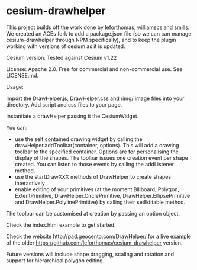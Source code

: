 cesium-drawhelper
================

This project builds off the work done by [leforthomas](https://github.com/leforthomas/cesium-drawhelper), [williamscs](https://github.com/williamscs/cesium-drawhelper) and [smills](https://github.com/smills2929/cesium-drawhelper). We created an ACEs fork to add a package.json file (so we can can manage cesium-drawhelper through NPM specifically), and to keep the plugin working with versions of cesium as it is updated.

Cesium version: Tested against Cesium v1.22

License: Apache 2.0. Free for commercial and non-commercial use. See LICENSE.md.

Usage:

Import the DrawHelper.js, DrawHelper.css and /img/ image files into your directory. Add script and css files to your page.

Instantiate a drawHelper passing it the CesiumWidget.

You can:
- use the self contained drawing widget by calling the drawHelper.addToolbar(container, options). This will add a drawing toolbar to the specified container. Options are for personalising the display of the shapes. The toolbar issues one creation event per shape created. You can listen to those events by calling the addListener method.
- use the startDrawXXX methods of DrawHelper to create shapes interactively
- enable editing of your primitives (at the moment Billboard, Polygon, ExtentPrimitive, DrawHelper.CirclePrimitive, DrawHelper.EllipsePrimitive and DrawHelper.PolylinePrimitive) by calling their setEditable method.

The toolbar can be customised at creation by passing an option object.

Check the index.html example to get started.

Check the website http://pad.geocento.com/DrawHelper/ for a live example of the older https://github.com/leforthomas/cesium-drawhelper version.

Future versions will include shape dragging, scaling and rotation and support for hierarchical polygon editing.
